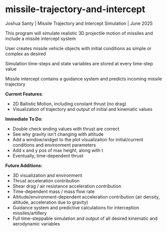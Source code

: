 # missile-trajectory-and-intercept

Joshua Santy | Missile Trajectory and Intercept Simulation | June 2025

This program will simulate realistic 3D projectile motion of missiles and include a missile intercept system

User creates missile vehicle objects with initial conditions as simple or complex as desired

Simulation time-steps and state variables are stored at every time-step value

Missile intercept contains a guidance system and predicts incoming missile trajectory

**Current Features**:
- 2D Ballistic Motion, including constant thrust (no drag)
- Visualization of trajectory and output of initial and kinematic values

**Immediate To Do**:
- Double check ending values with thrust are correct
- See why gravity isn't changing with altitude
- Add a window/widget to the plot visualizaiton for initial/current conditions and environment parameters
- Add x and y pos of max height, along with t
- Eventually, time-dependent thrust

**Future Additions:**
- 3D visualization and environment
- Thrust acceleration contribution
- Shear drag / air resistance acceleration contribution
- Time-dependent mass / mass flow rate
- Altitude/environment-dependent acceleration contribution (air density, altitude, acceleration due to gravity)
- Guidance system and predictive calculations for interception missiles/artillery
- Full time-steppable simulation and output of all desired kinematic and aerodynamic variables
